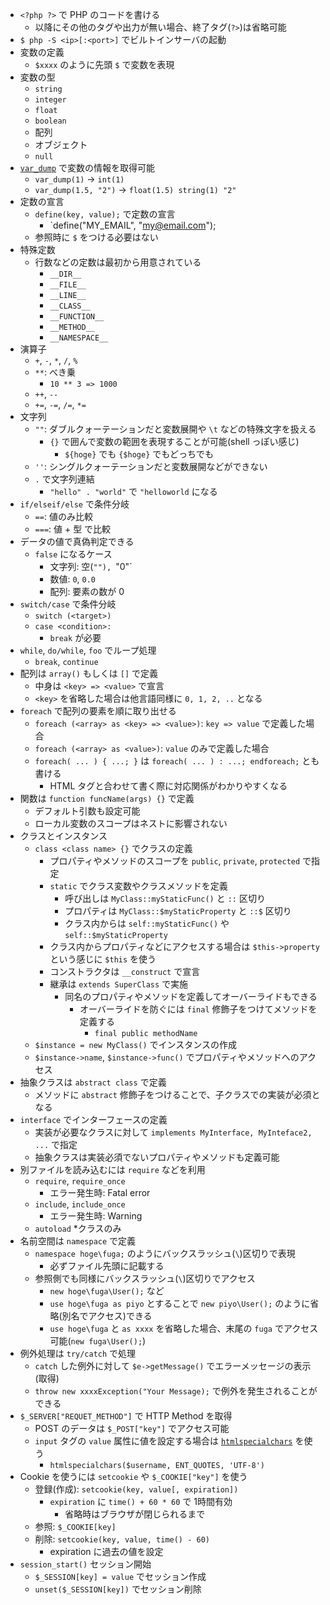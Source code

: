 - `<?php ?>` で PHP のコードを書ける
  - 以降にその他のタグや出力が無い場合、終了タグ(`?>`)は省略可能
- `$ php -S <ip>[:<port>]` でビルトインサーバの起動
- 変数の定義
  - `$xxxx` のように先頭 `$` で変数を表現
- 変数の型
  - `string`
  - `integer`
  - `float`
  - `boolean`
  - 配列
  - オブジェクト
  - `null`
- [`var_dump`](https://www.php.net/manual/ja/function.var-dump.php) で変数の情報を取得可能
  - `var_dump(1)` -> `int(1)`
  - `var_dump(1.5, "2")` -> `float(1.5) string(1) "2"`
- 定数の宣言
  - `define(key, value);` で定数の宣言
    - `define("MY_EMAIL", "my@email.com");
  - 参照時に `$` をつける必要はない
- 特殊定数
  - 行数などの定数は最初から用意されている
    - `__DIR__`
    - `__FILE__`
    - `__LINE__`
    - `__CLASS__`
    - `__FUNCTION__`
    - `__METHOD__`
    - `__NAMESPACE__`
- 演算子
  - `+`, `-`, `*`, `/`, `%`
  - `**`: べき乗
    - `10 ** 3 => 1000`
  - `++`, `--`
  - `+=`, `-=`, `/=`, `*=`
- 文字列
  - `""`: ダブルクォーテーションだと変数展開や `\t` などの特殊文字を扱える
    - `{}` で囲んで変数の範囲を表現することが可能(shell っぽい感じ)
      - `${hoge}` でも `{$hoge}` でもどっちでも
  - `''`: シングルクォーテーションだと変数展開などができない
  - `.` で文字列連結
    - `"hello" . "world"` で `"helloworld` になる
- `if/elseif/else` で条件分岐
  - `==`: 値のみ比較
  - `===`: 値 + 型 で比較
- データの値で真偽判定できる
  - `false` になるケース
    - 文字列: 空(`""), `"0"`
    - 数値: `0`, `0.0`
    - 配列: 要素の数が 0
- `switch/case` で条件分岐
  - `switch (<target>)`
  - `case <condition>:`
    - `break` が必要
- `while`, `do/while`, `foo` でループ処理
  - `break`, `continue`
- 配列は `array()` もしくは `[]` で定義
  - 中身は `<key> => <value>` で宣言
  - `<key>` を省略した場合は他言語同様に `0, 1, 2, ..` となる
- `foreach` で配列の要素を順に取り出せる
  - `foreach (<array> as <key> => <value>)`: `key => value` で定義した場合
  - `foreach (<array> as <value>)`: `value` のみで定義した場合
  - `foreach( ... ) { ...; }` は `foreach( ... ) : ...; endforeach;` とも書ける
    - HTML タグと合わせて書く際に対応関係がわかりやすくなる
- 関数は `function funcName(args) {}` で定義
  - デフォルト引数も設定可能
  - ローカル変数のスコープはネストに影響されない
- クラスとインスタンス
  - `class <class name> {}` でクラスの定義
    - プロパティやメソッドのスコープを `public`, `private`, `protected` で指定
    - `static` でクラス変数やクラスメソッドを定義
      - 呼び出しは `MyClass::myStaticFunc()` と `::` 区切り
      - プロパティは `MyClass::$myStaticProperty` と `::$` 区切り
      - クラス内からは `self::myStaticFunc()` や `self::$myStaticProperty`
    - クラス内からプロパティなどにアクセスする場合は `$this->property` という感じに `$this` を使う
    - コンストラクタは `__construct` で宣言
    - 継承は `extends SuperClass` で実施
      - 同名のプロパティやメソッドを定義してオーバーライドもできる
        - オーバーライドを防ぐには `final` 修飾子をつけてメソッドを定義する
          - `final public methodName`
  - `$instance = new MyClass()` でインスタンスの作成
  - `$instance->name`, `$instance->func()` でプロパティやメソッドへのアクセス
- 抽象クラスは `abstract class` で定義
  - メソッドに `abstract` 修飾子をつけることで、子クラスでの実装が必須となる
- `interface` でインターフェースの定義
  - 実装が必要なクラスに対して `implements MyInterface, MyInteface2, ...` で指定
  - 抽象クラスは実装必須でないプロパティやメソッドも定義可能
- 別ファイルを読み込むには `require` などを利用
  - `require`, `require_once`
    - エラー発生時: Fatal error
  - `include`, `include_once`
    - エラー発生時: Warning
  - `autoload` *クラスのみ
- 名前空間は `namespace` で定義
  - `namespace hoge\fuga;` のようにバックスラッシュ(`\`)区切りで表現
    - 必ずファイル先頭に記載する
  - 参照側でも同様にバックスラッシュ(`\`)区切りでアクセス
    - `new hoge\fuga\User();` など
    - `use hoge\fuga as piyo` とすることで `new piyo\User();` のように省略(別名でアクセス)できる
    - `use hoge\fuga` と `as xxxx` を省略した場合、末尾の `fuga` でアクセス可能(`new fuga\User();`)
- 例外処理は `try/catch` で処理
  - `catch` した例外に対して `$e->getMessage()` でエラーメッセージの表示(取得)
  - `throw new xxxxException("Your Message);` で例外を発生されることができる
- `$_SERVER["REQUET_METHOD"]` で HTTP Method を取得
  - POST のデータは `$_POST["key"]` でアクセス可能
  - `input` タグの `value` 属性に値を設定する場合は [`htmlspecialchars`](https://www.php.net/manual/ja/function.htmlspecialchars.php) を使う
    - `htmlspecialchars($username, ENT_QUOTES, 'UTF-8')`
- Cookie を使うには `setcookie` や `$_COOKIE["key"]` を使う
  - 登録(作成): `setcookie(key, value[, expiration])`
    - `expiration` に `time() + 60 * 60` で 1時間有効
      - 省略時はブラウザが閉じられるまで
  - 参照: `$_COOKIE[key]`
  - 削除: `setcookie(key, value, time() - 60)`
    - expiration に過去の値を設定
- `session_start()` セッション開始
  - `$_SESSION[key] = value` でセッション作成
  - `unset($_SESSION[key])` でセッション削除
